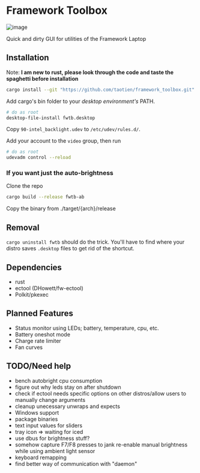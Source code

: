 # Framework Toolbox

![image](https://user-images.githubusercontent.com/29749622/205031263-4783396d-02e0-4996-bc5a-693db567e131.png)

Quick and dirty GUI for utilities of the Framework Laptop

## Installation

Note: **I am new to rust, please look through the code and taste the spaghetti
before installation**

```sh
cargo install --git "https://github.com/taotien/framework_toolbox.git"
```

Add cargo's bin folder to your *desktop environment's* PATH.

```sh
# do as root
desktop-file-install fwtb.desktop
```

Copy `90-intel_backlight.udev` to `/etc/udev/rules.d/`.

Add your account to the `video` group, then run

```sh
# do as root
udevadm control --reload
```

### If you want just the auto-brightness

Clone the repo

```sh
cargo build --release fwtb-ab
```

Copy the binary from ./target/{arch}/release

## Removal

`cargo uninstall fwtb` should do the trick. You'll have to find where your distro saves `.desktop` files to get rid of the shortcut.

## Dependencies

- rust
- ectool (DHowett/fw-ectool)
- Polkit/pkexec

## Planned Features

- Status monitor using LEDs; battery, temperature, cpu, etc.
- Battery oneshot mode
- Charge rate limiter
- Fan curves

## TODO/Need help

- bench autobright cpu consumption
- figure out why leds stay on after shutdown
- check if ectool needs specific options on other distros/allow users to manually change arguments
- cleanup unecessary unwraps and expects
- Windows support
- package binaries
- text input values for sliders
- tray icon => waiting for iced
- use dbus for brightness stuff?
- somehow capture F7/F8 presses to jank re-enable manual brightness while using
  ambient light sensor
- keyboard remapping
- find better way of communication with "daemon"
